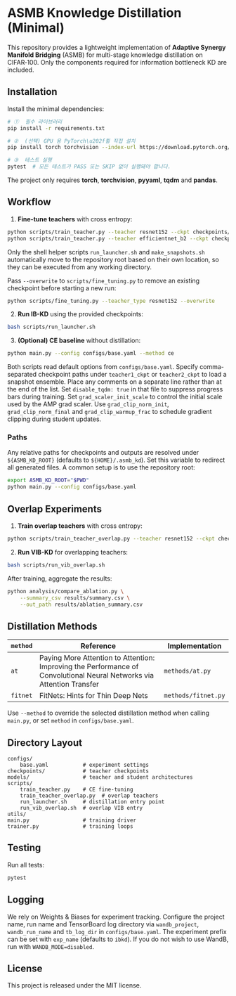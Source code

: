 # ASMB Knowledge Distillation (Minimal)

This repository provides a lightweight implementation of **Adaptive Synergy Manifold Bridging** (ASMB) for multi-stage knowledge distillation on CIFAR‑100. Only the components required for information bottleneck KD are included.

## Installation

Install the minimal dependencies:

```bash
# ①  필수 라이브러리
pip install -r requirements.txt

# ②  (선택) GPU 용 PyTorch\u202f휠 직접 설치
pip install torch torchvision --index-url https://download.pytorch.org/whl/cu121

# ③  테스트 실행
pytest  # 모든 테스트가 PASS 또는 SKIP 없이 실행돼야 합니다.
```
The project only requires **torch**, **torchvision**, **pyyaml**, **tqdm** and **pandas**.

## Workflow

1. **Fine-tune teachers** with cross entropy:

```bash
python scripts/train_teacher.py --teacher resnet152 --ckpt checkpoints/resnet152_ft.pth
python scripts/train_teacher.py --teacher efficientnet_b2 --ckpt checkpoints/efficientnet_b2_ft.pth
```

Only the shell helper scripts `run_launcher.sh` and `make_snapshots.sh`
automatically move to the repository root based on their own location, so they
can be executed from any working directory.

Pass `--overwrite` to `scripts/fine_tuning.py` to remove an existing checkpoint
before starting a new run:

```bash
python scripts/fine_tuning.py --teacher_type resnet152 --overwrite
```

2. **Run IB-KD** using the provided checkpoints:

```bash
bash scripts/run_launcher.sh
```

3. **(Optional) CE baseline** without distillation:

```bash
python main.py --config configs/base.yaml --method ce
```

Both scripts read default options from `configs/base.yaml`.
Specify comma-separated checkpoint paths under `teacher1_ckpt` or
`teacher2_ckpt` to load a snapshot ensemble. Place any comments on a separate
line rather than at the end of the list.
Set `disable_tqdm: true` in that file to suppress progress bars during training.
Set `grad_scaler_init_scale` to control the initial scale used by the AMP grad
scaler.
Use `grad_clip_norm_init`, `grad_clip_norm_final` and
`grad_clip_warmup_frac` to schedule gradient clipping during student updates.

### Paths

Any relative paths for checkpoints and outputs are resolved under
``${ASMB_KD_ROOT}`` (defaults to ``${HOME}/.asmb_kd``). Set this variable to
redirect all generated files. A common setup is to use the repository root:

```bash
export ASMB_KD_ROOT="$PWD"
python main.py --config configs/base.yaml
```

## Overlap Experiments

1. **Train overlap teachers** with cross entropy:

```bash
python scripts/train_teacher_overlap.py --teacher resnet152 --ckpt checkpoints/resnet152_overlap.pth
```

2. **Run VIB-KD** for overlapping teachers:

```bash
bash scripts/run_vib_overlap.sh
```

After training, aggregate the results:

```bash
python analysis/compare_ablation.py \
    --summary_csv results/summary.csv \
    --out_path results/ablation_summary.csv
```

## Distillation Methods

| `method` | Reference | Implementation |
|---------|-----------|----------------|
| `at` | Paying More Attention to Attention: Improving the Performance of Convolutional Neural Networks via Attention Transfer | `methods/at.py` |
| `fitnet` | FitNets: Hints for Thin Deep Nets | `methods/fitnet.py` |

Use `--method` to override the selected distillation method when calling `main.py`,
or set `method` in `configs/base.yaml`.

## Directory Layout

```
configs/
    base.yaml           # experiment settings
checkpoints/            # teacher checkpoints
models/                 # teacher and student architectures
scripts/
    train_teacher.py    # CE fine-tuning
    train_teacher_overlap.py  # overlap teachers
    run_launcher.sh     # distillation entry point
    run_vib_overlap.sh  # overlap VIB entry
utils/
main.py                 # training driver
trainer.py              # training loops
```

## Testing

Run all tests:

```bash
pytest
```

## Logging

We rely on Weights & Biases for experiment tracking.
Configure the project name, run name and TensorBoard log directory via
`wandb_project`, `wandb_run_name` and `tb_log_dir` in `configs/base.yaml`.
The experiment prefix can be set with `exp_name` (defaults to `ibkd`).
If you do not wish to use WandB, run with `WANDB_MODE=disabled`.

## License

This project is released under the MIT license.
